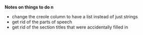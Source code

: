 **Notes on things to do n**
- change the creole column to have a list instead of just strings
- get rid of the parts of speech
- get rid of the section titles that were accidentally filled in

